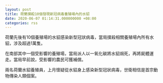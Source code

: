 ```yaml
---
layout: post
title: 荷蘭撲殺10個發現新冠病毒養殖場內的水貂
date: 2020-06-07 01:14:31.000000000 +08:00
categories: rss
---
```


荷蘭先後有10個養殖場的水貂感染新型冠狀病毒，當局撲殺相關養殖場內所有水貂，涉及超過1萬隻。

在南部其中一個受影響的養殖場，當局派人以一氧化碳將水貂焗死，再將屍體運走。當局早前說，受影響的農民可獲補償。

兩名荷蘭水貂養殖員，上月懷疑從水貂身上感染新型冠狀病毒，世衛相信是首宗動物傳染人類個案。
